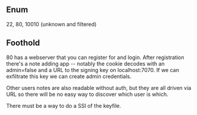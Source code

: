 ## Enum

22, 80, 10010 (unknown and filtered)

## Foothold

80 has a webserver that you can register for and login. After registration there's a note adding app  -- notably the cookie decodes with an admin=false and a URL to the signing key on localhost:7070. If we can exfiltrate this key we can create admin credentials.

Other users notes are also readable without auth, but they are all driven via URL so there will be no easy way to discover which user is which.

There must be a way to do a SSI of the keyfile.
